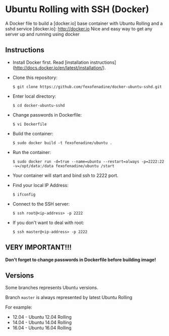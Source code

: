 Ubuntu Rolling with SSH (Docker)
=========

A Docker file to build a [docker.io] base container with Ubuntu Rolling and a sshd service
[docker.io]: http://docker.io
Nice and easy way to get any server up and running using docker


Instructions
-----------
 - Install Docker first. 
   Read [installation instructions] (http://docs.docker.io/en/latest/installation/).
 
 
 - Clone this repository:
 
   `$ git clone https://github.com/fexofenadine/docker-ubuntu-sshd.git`
 
 
 - Enter local directory:
 
   `$ cd docker-ubuntu-sshd`
 
 - Change passwords in Dockerfile:
 
   `$ vi Dockerfile`
 
 - Build the container:
 
   `$ sudo docker build -t fexofenadine/ubuntu .`
 
 
 - Run the container:
 
   `$ sudo docker run -d=true --name=ubuntu --restart=always -p=2222:22 -v=/opt/data:/data fexofenadine/ubuntu /start`
 
 
 - Your container will start and bind ssh to 2222 port.
 
 
 - Find your local IP Address:
 
   `$ ifconfig`
 
 
 - Connect to the SSH server:
 
   `$ ssh root@<ip-address> -p 2222`
 
 
 - If you don't want to deal with root:
 
   `$ ssh master@<ip-address> -p 2222`
 

**VERY IMPORTANT!!!**
-----------

 **Don't forget to change passwords in Dockerfile before building image!**


Versions
-----------
Some branches represents Ubuntu versions.

Branch `master` is always represented by latest Ubuntu Rolling

   For example:
   - 12.04 - Ubuntu 12.04 Rolling
   - 14.04 - Ubuntu 14.04 Rolling
   - 16.04 - Ubuntu 16.04 Rolling

